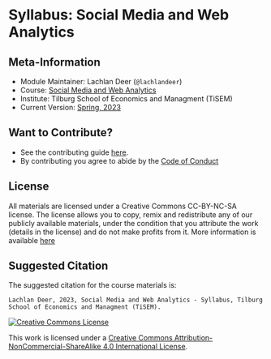 # Syllabus: Social Media and Web Analytics

## Meta-Information

*   Module Maintainer: Lachlan Deer (`@lachlandeer`)
*   Course: [Social Media and Web Analytics](https://uvt.osiris-student.nl/\#/onderwijscatalogus/extern/cursus?collegejaar=huidig\&taal=en\&cursuscode=300459-M-6)
*   Institute: Tilburg School of Economics and Managment (TiSEM)
*   Current Version: [Spring, 2023](https://tisem-digital-marketing.github.io/2023-smwa/)

## Want to Contribute?

* See the contributing guide [here](CONTRIBUTING.md).
* By contributing you agree to abide by the [Code of Conduct](CONDUCT.md)

## License

All materials are licensed under a Creative Commons CC-BY-NC-SA license. The license allows you to copy, remix and redistribute any of our publicly available materials, under the condition that you attribute the work (details in the license) and do not make profits from it. More information is available [here](LICENSE.md)


## Suggested Citation

The suggested citation for the course materials is:

```
Lachlan Deer, 2023, Social Media and Web Analytics - Syllabus, Tilburg School of Economics and Managment (TiSEM).
```

<a rel="license" href="http://creativecommons.org/licenses/by-nc-sa/4.0/"><img alt="Creative Commons License" style="border-width:0" src="https://i.creativecommons.org/l/by-nc-sa/4.0/88x31.png" /></a><br />

This work is licensed under a <a rel="license" href="http://creativecommons.org/licenses/by-nc-sa/4.0/">Creative Commons Attribution-NonCommercial-ShareAlike 4.0 International License</a>.
